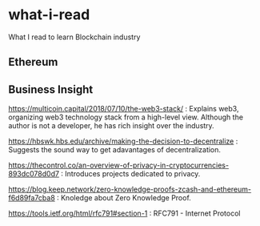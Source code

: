 # what-i-read
What I read to learn Blockchain industry

## Ethereum

## Business Insight

https://multicoin.capital/2018/07/10/the-web3-stack/
: Explains web3, organizing web3 technology stack from a high-level view. Although the author is not a developer, he has rich insight over the industry.

https://hbswk.hbs.edu/archive/making-the-decision-to-decentralize
: Suggests the sound way to get adavantages of decentralization.

https://thecontrol.co/an-overview-of-privacy-in-cryptocurrencies-893dc078d0d7
: Introduces projects dedicated to privacy.

https://blog.keep.network/zero-knowledge-proofs-zcash-and-ethereum-f6d89fa7cba8
: Knoledge about Zero Knowledge Proof.

https://tools.ietf.org/html/rfc791#section-1
: RFC791 - Internet Protocol